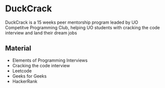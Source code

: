 # DuckCrack
DuckCrack is a 15 weeks peer mentorship program leaded by UO Competitve Programming Club, helping UO students with cracking the code interview and land their dream jobs

## Material
* Elements of Programming Interviews
* Cracking the code interview
* Leetcode
* Geeks for Geeks
* HackerRank

